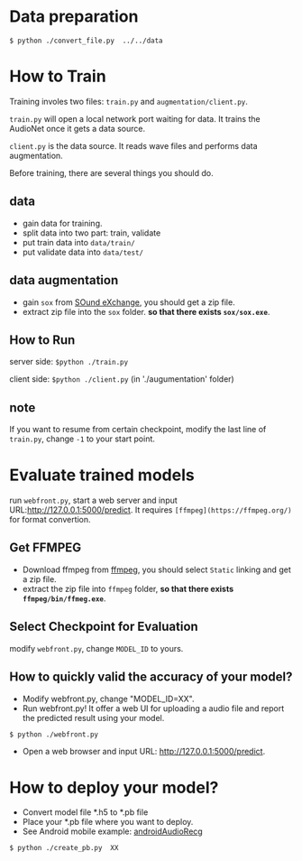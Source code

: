 # Data preparation
`$ python ./convert_file.py  ../../data`

# How to Train
Training involes two files: `train.py` and `augmentation/client.py`.

`train.py` will open a local network port waiting for data. 
It trains the AudioNet once it gets a data source.

`client.py` is the data source. It reads wave files and performs data augmentation.

Before training, there are several things you should do.

## data
* gain data for training. 
* split data into two part: train, validate
* put train data into `data/train/`
* put validate data into `data/test/`

## data augmentation
* gain `sox` from [SOund eXchange](https://sourceforge.net/projects/sox/files/sox/14.4.2/), you should get a zip file.
* extract zip file into the `sox` folder. __so that there exists `sox/sox.exe`__.

## How to Run
server side: `$python ./train.py`

client side: `$python ./client.py` (in './augumentation' folder)

## note
If you want to resume from certain checkpoint, modify the last line of `train.py`, change `-1` to your start point.

# Evaluate trained models
run `webfront.py`, start a web server and input URL:http://127.0.0.1:5000/predict. It requires `[ffmpeg](https://ffmpeg.org/)` for format convertion.

## Get FFMPEG
* Download ffmpeg from [ffmpeg](http://ffmpeg.zeranoe.com/builds/), you should select `Static` linking and get a zip file.
* extract the zip file into `ffmpeg` folder, __so that there exists `ffmpeg/bin/ffmeg.exe`__.

## Select Checkpoint for Evaluation
modify `webfront.py`, change `MODEL_ID` to yours.

## How to quickly valid the accuracy of your model?  
*  Modify webfront.py, change "MODEL_ID=XX".
*  Run webfront.py! It offer a web UI for uploading a audio file and report the predicted result using your model. 

`$ python ./webfront.py`

*  Open a web browser and input URL: http://127.0.0.1:5000/predict. 


# How to deploy your model? 
*  Convert model file *.h5 to *.pb file 
*  Place your *.pb file where you want to deploy.
*  See Android mobile example: [androidAudioRecg](http://gitlab.icenter.tsinghua.edu.cn/saturnlab/audioNet)

`$ python ./create_pb.py  XX`

